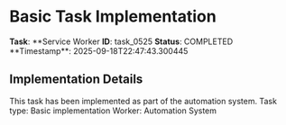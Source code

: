 # Basic Task Implementation

**Task**: **Service Worker
**ID**: task_0525
**Status**: COMPLETED
**Timestamp\*\*: 2025-09-18T22:47:43.300445

## Implementation Details

This task has been implemented as part of the automation system.
Task type: Basic implementation
Worker: Automation System

